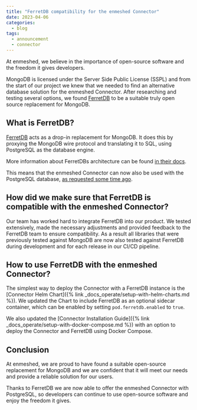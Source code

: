 ```yaml
---
title: "FerretDB compatibility for the enmeshed Connector"
date: 2023-04-06
categories:
  - blog
tags:
  - announcement
  - connector
---
```


At enmeshed, we believe in the importance of open-source software and the freedom it gives developers.

MongoDB is licensed under the Server Side Public License (SSPL) and from the start of our project we knew that we needed to find an alternative database solution for the enmeshed Connector. After researching and testing several options, we found [FerretDB](https://www.ferretdb.io/) to be a suitable truly open source replacement for MongoDB.

## What is FerretDB?

[FerretDB](https://www.ferretdb.io/) acts as a drop-in replacement for MongoDB. It does this by proxying the MongoDB wire protocol and translating it to SQL, using PostgreSQL as the database engine.

More information about FerretDBs architecture can be found [in their docs](https://docs.ferretdb.io/understanding-ferretdb/).

This means that the enmeshed Connector can now also be used with the PostgreSQL database, [as requested some time ago](https://github.com/nmshd/feedback/issues/13).

## How did we make sure that FerretDB is compatible with the enmeshed Connector?

Our team has worked hard to integrate FerretDB into our product. We tested extensively, made the necessary adjustments and provided feedback to the FerretDB team to ensure compatibility. As a result all libraries that were previously tested against MongoDB are now also tested against FerretDB during development and for each release in our CI/CD pipeline.

## How to use FerretDB with the enmeshed Connector?

The simplest way to deploy the Connector with a FerretDB instance is the [Connector Helm Chart]({% link _docs_operate/setup-with-helm-charts.md %}). We updated the Chart to include FerretDB as an optional sidecar container, which can be enabled by setting `pod.ferretdb.enabled` to `true`.

We also updated the [Connector Installation Guide]({% link _docs_operate/setup-with-docker-compose.md %}) with an option to deploy the Connector and FerretDB using Docker Compose.

## Conclusion

At enmeshed, we are proud to have found a suitable open-source replacement for MongoDB and we are confident that it will meet our needs and provide a reliable solution for our users.

Thanks to FerretDB we are now able to offer the enmeshed Connector with PostgreSQL, so developers can continue to use open-source software and enjoy the freedom it gives.
